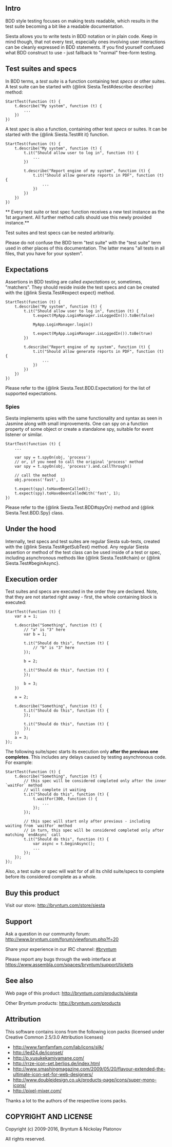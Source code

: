 Intro
-----

BDD style testing focuses on making tests readable, which results in the test suite becoming a bit like a readable documentation.

Siesta allows you to write tests in BDD notation or in plain code. Keep in mind though,
that not every test, especially ones involving user interactions can be cleanly expressed in BDD statements.
If you find yourself confused what BDD construct to use - just fallback to 
"normal" free-form testing.

## Test suites and specs

In BDD terms, a *test suite* is a function containing test *specs* or other suites.
A test suite can be started with {@link Siesta.Test#describe describe} method:

    StartTest(function (t) {
        t.describe("My system", function (t) {
            ...
        })
    })

A test *spec* is also a function, containing other test *specs* or suites.
It can be started with the {@link Siesta.Test#it it} function.

    StartTest(function (t) {
        t.describe("My system", function (t) {
            t.it("Should allow user to log in", function (t) {
                ...
            })
        
            t.describe("Report engine of my system", function (t) {
                t.it("Should allow generate reports in PDF", function (t) {
                    ...
                })
            })
        })
    })

** Every test suite or test spec function receives a new test instance as the 1st argument.
All further method calls should use this newly provided instance.**

Test suites and test specs can be nested arbitrarily.

Please do not confuse the BDD term "test suite" with the "test suite" term used in
other places of this documentation. The latter means "all tests in all files, that 
you have for your system".

## Expectations

Assertions in BDD testing are called *expectations* or, sometimes, "matchers". They should
reside inside the test specs and can be created with the {@link Siesta.Test#expect expect} method.

    StartTest(function (t) {
        t.describe("My system", function (t) {
            t.it("Should allow user to log in", function (t) {
                t.expect(MyApp.LoginManager.isLoggedIn()).toBe(false)
                
                MyApp.LoginManager.login()
                
                t.expect(MyApp.LoginManager.isLoggedIn()).toBe(true)
            })
        
            t.describe("Report engine of my system", function (t) {
                t.it("Should allow generate reports in PDF", function (t) {
                    ...
                })
            })
        })
    })
   
Please refer to the {@link Siesta.Test.BDD.Expectation} for the list of supported expectations.

### Spies

Siesta implements spies with the same functionality and syntax as seen in Jasmine along with small improvements.
One can spy on a function property of some object or create a standalone spy, suitable for event listener or similar.

    StartTest(function (t) {
        ...
        
        var spy = t.spyOn(obj, 'process')
        // or, if you need to call the original 'process' method
        var spy = t.spyOn(obj, 'process').and.callThrough()
        
        // call the method
        obj.process('fast', 1)
    
        t.expect(spy).toHaveBeenCalled();
        t.expect(spy).toHaveBeenCalledWith('fast', 1);
    })

Please refer to the {@link Siesta.Test.BDD#spyOn} method and {@link Siesta.Test.BDD.Spy} class.

## Under the hood

Internally, test specs and test suites are regular Siesta sub-tests, created with the {@link Siesta.Test#getSubTest} method.
Any regular Siesta assertion or method of the test class can be used inside of a test or spec, including asynchronous methods like {@link Siesta.Test#chain} or {@link Siesta.Test#beginAsync}.


## Execution order

Test suites and specs are executed in the order they are declared. Note, that they are not started right away - first, the whole containing
block is executed:  

    StartTest(function (t) {
        var a = 1;

        t.describe("Something", function (t) {
            // "a" is "3" here
            var b = 1;

            t.it("Should do this", function (t) {
                // "b" is "3" here
            });
        
            b = 2;

            t.it("Should do this", function (t) {
            });

            b = 3;
        })
        
        a = 2;
        
        t.describe("Something", function (t) {
            t.it("Should do this", function (t) {
            });
        
            t.it("Should do this", function (t) {
            });
        })
        a = 3;
    });

The following suite/spec starts its execution only **after the previous one completes**. This includes any delays caused by
testing asynchronous code. For example:

    StartTest(function (t) {
        t.describe("Something", function (t) {
            // this spec will be considered completed only after the inner `waitFor` method
            // will complete it waiting
            t.it("Should do this", function (t) {
                t.waitFor(300, function () {
                    ...
                });
            });
        
            // this spec will start only after previous - including waiting from `waitFor` method
            // in turn, this spec will be considered completed only after matching `endAsync` call
            t.it("Should do this", function (t) {
                var async = t.beginAsync();
                ...
            });
        });
    });

Also, a test suite or spec will wait for of all its child suite/specs to complete before its considered complete as a whole.
 

Buy this product
---------

Visit our store: <http://bryntum.com/store/siesta>


Support
---------

Ask a question in our community forum: <http://www.bryntum.com/forum/viewforum.php?f=20>

Share your experience in our IRC channel: [#bryntum](http://webchat.freenode.net/?randomnick=1&channels=bryntum&prompt=1)

Please report any bugs through the web interface at <https://www.assembla.com/spaces/bryntum/support/tickets>


See also
---------

Web page of this product: <http://bryntum.com/products/siesta>

Other Bryntum products: <http://bryntum.com/products>



Attribution
---------

This software contains icons from the following icon packs (licensed under Creative Common 2.5/3.0 Attribution licenses)

- <http://www.famfamfam.com/lab/icons/silk/>
- <http://led24.de/iconset/>
- <http://p.yusukekamiyamane.com/>
- <http://rrze-icon-set.berlios.de/index.html>
- <http://www.smashingmagazine.com/2009/05/20/flavour-extended-the-ultimate-icon-set-for-web-designers/>
- <http://www.doublejdesign.co.uk/products-page/icons/super-mono-icons/>
- <http://pixel-mixer.com/>

Thanks a lot to the authors of the respective icons packs.


COPYRIGHT AND LICENSE
---------

Copyright (c) 2009-2016, Bryntum & Nickolay Platonov

All rights reserved.